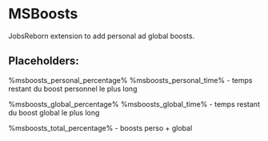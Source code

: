 # MSBoosts
JobsReborn extension to add personal ad global boosts.

## Placeholders:

%msboosts_personal_percentage%
%msboosts_personal_time% - temps restant du boost personnel le plus long

%msboosts_global_percentage%
%msboosts_global_time% - temps restant du boost global le plus long

%msboosts_total_percentage% - boosts perso + global
